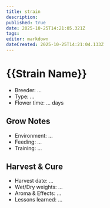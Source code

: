```yaml
---
title: strain
description: 
published: true
date: 2025-10-25T14:21:05.321Z
tags: 
editor: markdown
dateCreated: 2025-10-25T14:21:04.133Z
---
```


# {{Strain Name}}

- Breeder: …
- Type: …
- Flower time: … days

## Grow Notes

- Environment: …
- Feeding: …
- Training: …

## Harvest & Cure

- Harvest date: …
- Wet/Dry weights: …
- Aroma & Effects: …
- Lessons learned: …
